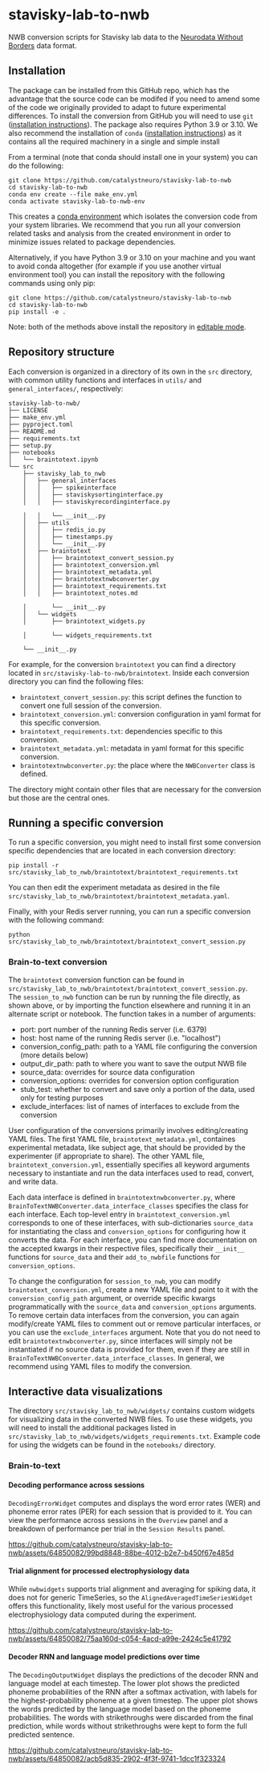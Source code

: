 # stavisky-lab-to-nwb
NWB conversion scripts for Stavisky lab data to the [Neurodata Without Borders](https://nwb-overview.readthedocs.io/) data format.


## Installation
The package can be installed from this GitHub repo, which has the advantage that the source code can be modifed if you need to amend some of the code we originally provided to adapt to future experimental differences. To install the conversion from GitHub you will need to use `git` ([installation instructions](https://github.com/git-guides/install-git)). The package also requires Python 3.9 or 3.10. We also recommend the installation of `conda` ([installation instructions](https://docs.conda.io/en/latest/miniconda.html)) as it contains all the required machinery in a single and simple install

From a terminal (note that conda should install one in your system) you can do the following:

```
git clone https://github.com/catalystneuro/stavisky-lab-to-nwb
cd stavisky-lab-to-nwb
conda env create --file make_env.yml
conda activate stavisky-lab-to-nwb-env
```

This creates a [conda environment](https://docs.conda.io/projects/conda/en/latest/user-guide/concepts/environments.html) which isolates the conversion code from your system libraries.  We recommend that you run all your conversion related tasks and analysis from the created environment in order to minimize issues related to package dependencies.

Alternatively, if you have Python 3.9 or 3.10 on your machine and you want to avoid conda altogether (for example if you use another virtual environment tool) you can install the repository with the following commands using only pip:

```
git clone https://github.com/catalystneuro/stavisky-lab-to-nwb
cd stavisky-lab-to-nwb
pip install -e .
```

Note:
both of the methods above install the repository in [editable mode](https://pip.pypa.io/en/stable/cli/pip_install/#editable-installs).

## Repository structure
Each conversion is organized in a directory of its own in the `src` directory, with common utility functions and interfaces in `utils/` and `general_interfaces/`, respectively:

    stavisky-lab-to-nwb/
    ├── LICENSE
    ├── make_env.yml
    ├── pyproject.toml
    ├── README.md
    ├── requirements.txt
    ├── setup.py
    ├── notebooks
    │   └── braintotext.ipynb
    └── src
        ├── stavisky_lab_to_nwb
        │   ├── general_interfaces
        │   │   ├── spikeinterface
        │   │   ├── staviskysortinginterface.py
        │   │   ├── staviskyrecordinginterface.py

        │   │   └── __init__.py
        │   ├── utils
        │   │   ├── redis_io.py
        │   │   ├── timestamps.py
        │   │   └── __init__.py
        │   ├── braintotext
        │   │   ├── braintotext_convert_session.py
        │   │   ├── braintotext_conversion.yml
        │   │   ├── braintotext_metadata.yml
        │   │   ├── braintotextnwbconverter.py
        │   │   ├── braintotext_requirements.txt
        │   │   ├── braintotext_notes.md

        │       └── __init__.py
        │   └── widgets
        │       ├── braintotext_widgets.py
        
        │       └── widgets_requirements.txt

        └── __init__.py

 For example, for the conversion `braintotext` you can find a directory located in `src/stavisky-lab-to-nwb/braintotext`. Inside each conversion directory you can find the following files:

* `braintotext_convert_session.py`: this script defines the function to convert one full session of the conversion.
* `braintotext_conversion.yml`: conversion configuration in yaml format for this specific conversion.
* `braintotext_requirements.txt`: dependencies specific to this conversion.
* `braintotext_metadata.yml`: metadata in yaml format for this specific conversion.
* `braintotextnwbconverter.py`: the place where the `NWBConverter` class is defined.

The directory might contain other files that are necessary for the conversion but those are the central ones.

## Running a specific conversion
To run a specific conversion, you might need to install first some conversion specific dependencies that are located in each conversion directory:
```
pip install -r src/stavisky_lab_to_nwb/braintotext/braintotext_requirements.txt
```

You can then edit the experiment metadata as desired in the file `src/stavisky_lab_to_nwb/braintotext/braintotext_metadata.yaml`.

Finally, with your Redis server running, you can run a specific conversion with the following command:
```
python src/stavisky_lab_to_nwb/braintotext/braintotext_convert_session.py
```

### Brain-to-text conversion

The `braintotext` conversion function can be found in `src/stavisky_lab_to_nwb/braintotext/braintotext_convert_session.py`. The `session_to_nwb` function can be run by running the file directly, as shown above, or by importing the function elsewhere and running it in an alternate script or notebook. The function takes in a number of arguments:

* port: port number of the running Redis server (i.e. 6379)
* host: host name of the running Redis server (i.e. "localhost")
* conversion_config_path: path to a YAML file configuring the conversion (more details below)
* output_dir_path: path to where you want to save the output NWB file
* source_data: overrides for source data configuration
* conversion_options: overrides for conversion option configuration
* stub_test: whether to convert and save only a portion of the data, used only for testing purposes
* exclude_interfaces: list of names of interfaces to exclude from the conversion

User configuration of the conversions primarily involves editing/creating YAML files. The first YAML file, `braintotext_metadata.yml`, containes experimental metadata, like subject age, that should be provided by the experimenter (if appropriate to share). The other YAML file, `braintotext_conversion.yml`, essentially specifies all keyword arguments necessary to instantiate and run the data interfaces used to read, convert, and write data.

Each data interface is defined in `braintotextnwbconverter.py`, where `BrainToTextNWBConverter.data_interface_classes` specifies the class for each interface. Each top-level entry in `braintotext_conversion.yml` corresponds to one of these interfaces, with sub-dictionaries `source_data` for instantiating the class and `conversion_options` for configuring how it converts the data. For each interface, you can find more documentation on the accepted kwargs in their respective files, specifically their `__init__` functions for `source_data` and their `add_to_nwbfile` functions for `conversion_options`.

To change the configuration for `session_to_nwb`, you can modify `braintotext_conversion.yml`, create a new YAML file and point to it with the `conversion_config_path` argument, or override specific kwargs programmatically with the `source_data` and `conversion_options` arguments. To remove certain data interfaces from the conversion, you can again modify/create YAML files to comment out or remove particular interfaces, or you can use the `exclude_interfaces` argument. Note that you do not need to edit `braintotextnwbconverter.py`, since interfaces will simply not be instantiated if no source data is provided for them, even if they are still in `BrainToTextNWBConverter.data_interface_classes`. In general, we recommend using YAML files to modify the conversion.



## Interactive data visualizations

The directory `src/stavisky_lab_to_nwb/widgets/` contains custom widgets for visualizing data in the converted NWB files. To use these widgets, you will need to install the additional packages listed in `src/stavisky_lab_to_nwb/widgets/widgets_requirements.txt`. Example code for using the widgets can be found in the `notebooks/` directory.

### Brain-to-text
#### Decoding performance across sessions

`DecodingErrorWidget` computes and displays the word error rates (WER) and phoneme error rates (PER) for each session that is provided to it. You can view the performance across sessions in the `Overview` panel and a breakdown of performance per trial in the `Session Results` panel.

https://github.com/catalystneuro/stavisky-lab-to-nwb/assets/64850082/99bd8848-88be-4012-b2e7-b450f67e485d

#### Trial alignment for processed electrophysiology data

While `nwbwidgets` supports trial alignment and averaging for spiking data, it does not for generic TimeSeries, so the `AlignedAveragedTimeSeriesWidget` offers this functionality, likely most useful for the various processed electrophysiology data computed during the experiment.

https://github.com/catalystneuro/stavisky-lab-to-nwb/assets/64850082/75aa160d-c054-4acd-a99e-2424c5e41792

#### Decoder RNN and language model predictions over time

The `DecodingOutputWidget` displays the predictions of the decoder RNN and language model at each timestep. The lower plot shows the predicted phoneme probabilities of the RNN after a softmax activation, with labels for the highest-probability phoneme at a given timestep. The upper plot shows the words predicted by the language model based on the phoneme probabilities. The words with strikethroughs were discarded from the final prediction, while words without strikethroughs were kept to form the full predicted sentence.

https://github.com/catalystneuro/stavisky-lab-to-nwb/assets/64850082/acb5d835-2902-4f3f-9741-1dcc1f323324
